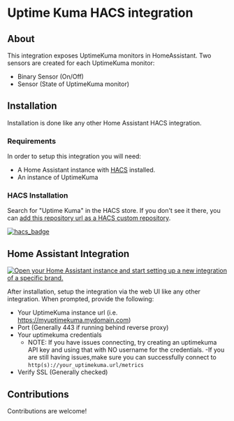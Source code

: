 # Uptime Kuma HACS integration

## About

This integration exposes UptimeKuma monitors in HomeAssistant. Two sensors are created for each UptimeKuma monitor:

- Binary Sensor (On/Off)
- Sensor (State of UptimeKuma monitor)

## Installation

Installation is done like any other Home Assistant HACS integration.

### Requirements

In order to setup this integration you will need:

- A Home Assistant instance with [HACS](https://hacs.xyz/) installed.
- An instance of UptimeKuma

### HACS Installation

Search for "Uptime Kuma" in the HACS store. If you don't see it there, you can [add this repository url as a HACS custom repository](https://hacs.xyz/docs/faq/custom_repositories).

[![hacs_badge](https://img.shields.io/badge/HACS-Custom-41BDF5.svg?style=for-the-badge)](https://github.com/meichthys/uptime_kuma)

## Home Assistant Integration

[![Open your Home Assistant instance and start setting up a new integration of a specific brand.](https://my.home-assistant.io/badges/brand.svg)](https://my.home-assistant.io/redirect/brand/?brand=+Uptime+Kuma)

After installation, setup the integration via the web UI like any other integration. When prompted, provide the following:

- Your UptimeKuma instance url (i.e. https://myuptimekuma.mydomain.com)
- Port (Generally 443 if running behind reverse proxy)
- Your uptimekuma credentials
  - NOTE: If you have issues connecting, try creating an uptimekuma API key and using that with NO username for the credentials.
  -If you are still having issues,make sure you can successfully connect to `http(s)://your_uptimekuma.url/metrics`
- Verify SSL (Generally checked)

## Contributions

Contributions are welcome!